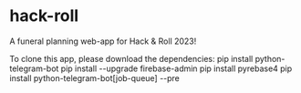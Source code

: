 # hack-roll

A funeral planning web-app for Hack & Roll 2023!

To clone this app, please download the dependencies:
pip install python-telegram-bot
pip install --upgrade firebase-admin
pip install pyrebase4
pip install python-telegram-bot[job-queue] --pre
